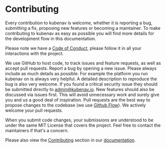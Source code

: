 # Contributing

Every contribution to kubenav is welcome, whether it is reporting a bug, submitting a fix, proposing new features or becoming a maintainer. To make contributing to kubenav as easy as possible you will find more details for the development flow in this documentation.

Please note we have a [Code of Conduct](https://github.com/kubenav/kubenav/blob/master/CODE_OF_CONDUCT.md), please follow it in all your interactions with the project.

We use GitHub to host code, to track issues and feature requests, as well as accept pull requests. Report a bug by opening a new issue. Please always include as much details as possible. For example the platform you run kubenav on is always very helpful. A detailed description to reproduce the bug is also very welcome. If you found a critical security issue they should be submitted directly to admin@kubenav.io. New features should also be discussed via issues first. This will avoid unnecessary work and surely give you and us a good deal of inspiration. Pull requests are the best way to propose changes to the codebase (we use [Github Flow](https://guides.github.com/introduction/flow/index.html)). We actively welcome your pull requests.

When you submit code changes, your submissions are understood to be under the same MIT License that covers the project. Feel free to contact the maintainers if that's a concern.

Please also view the [Contributing](https://docs.kubenav.io/contributing/getting-started/) section in our [documentation](https://docs.kubenav.io).
